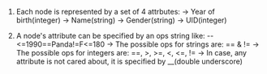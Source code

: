 1. Each node is represented by a set of 4 attrbutes:
    -> Year of birth(integer)
    -> Name(string)
    -> Gender(string)
    -> UID(integer)

2. A node's attribute can be specified by an ops string like:
    -- <=1990==Panda!=F<=180
    -> The possible ops for strings are: == & !=
    -> The possible ops for integers are: ==, >, >=, <, <=, !=
    -> In case, any attribute is not cared about, it is specified by __(double underscore)
